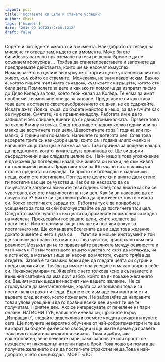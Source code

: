 ```yaml
---
layout: post
title: 'Поставете си цели и станете успешни'
author: Ghost
tags: ['huawei']
date: '2019-09-19T23:47:38.121Z'
draft: false
---
```


Спрете и погледнете живота си в момента. Най-доброто от тебвид на мислене те отведе там, където си в момента. Може би сте билибезсъзнателно при вземане на тези решения. Време е да се осъзнаем ифокусира ...  Трябва да станетепредставете и започнете да предприемате действията, които ще ви насочат къмуспех. Намаляването на целите ви върху лист хартия ще се установивашия нов живот, към който се стремите.  Можекажи, не знам какво искам. Важно е, когато пишете желанията синадолу, към което се връщате, когато сте били дете. Помислете за дете и как ако ги помолиш да изпратят писмо до Дядо Коледа за това, което теби желал за Коледа. Те няма да имат проблеми с измислянетонеща за казване. Представете си как става това дете и оставете своетовъображението се диви, не се сдържайте. Искате джет, Лодка, къща, до бъдете майстор в нещо, за да научите как се гмуркате. Смятате, че е правилнонадолу. Работата им е да го запишат и без спиране, винаги да се движатхимикалката.  Правете това за около 6 минути всяка. След това пишетенадолу колко години или по-малко ще постигнете тези цели. Щепостигнете го за 1 година или по-малко, 3 години или по-малко. Напишете го дотвоята цел. След това изберете трите си най-добри цели, които са 1 година илипо-малко и напишете защо тази цел е важна за вас. Тази причина защоще ви накара да продължите, когато нямате друга причинада се. Ще ви държи съсредоточени и ще следвате целите си.  Най- нещо в това упражнение е да можеш да погледнеш назад към живота си икажи, че съм живял по-пълноценен живот. Представете си на 85 години на a люлеещ се стол на предната си веранда. Ти просто се оглеждаш назадвсички неща, които сте постигнали. Погледнете целите си и вижте дали стене ги постигна как ще се чувстваш. Как би ви накарало да се почувствате загубиха всичките тези години. След това вижте как би се чувствало, ако сте ималипостигна тази цел. Как би ви накарало да се почувствате? Бихте ли щастливитрябва да преживеете това в живота си. Колко постигнахте заради то.  Работата тук е да придобиеш усещането за това как би билочувствайте се да постигнете тази цел. След като имате чувство към целта си,променяте нормалния си модел на мислене. Прекъсвайки гос вашите цели, които желаете да постигнете. Имате причина защо товаще ви постави фокус за постигането им. Ще командватеВселената да ви даде това желание, докато живеете с него в ума си.      Умът ви е мощен инструмент и той ще започне да прави това мисъл с това чувство, привързано към нея реалност. Мозъкът ви не го правизнайте разликата между реалността и тази мисъл. Прави товазащото вашето чувство го кара да изглежда, че е истинско, а мозъкът вище ви насочи до мястото, където трябва да отидете.  Затова е такаважно всеки ден да гледате целта си сутрин и преди васлягай си. Трябва да имате това усещане и макар вътре в себе си. Некаконсумирам те. Живейте с него толкова ясно в съзнанието и външния святняма да има друг избор, който да ви покаже желанието си. Вашият мозък щеда ви насочат към вашето желание.  Не се страхувайте да мечтаетеголеми, хората са използвали това и са постигнали страхотни неща. Върнете се към aдетски манталитет и вървете след всичко, което пожелаете. Не забравяйте да направите товаи улови усещане и да го правиш всеки ден и умът ти ще те получитам.  Приятен ден.  Ако се интересувате от печелене на пари онлайн. НАТИСНИ ТУК, напишете имейла си, щракнете върху „Изпращане“, гледайте видеоклипа и вземете кредита сикарта и купете сега. Ще получите невероятно обучение от най-добритементори и те ще ви карат да бъдете финансово свободни и ще имате време да правете това, което наистина желаете в живота.  Това е добре, ако вашетоопитен, вече печелете пари, само започвате или просто се нуждаете от някоидопълнителни пари в брой. Това лошо ви помага да получите желанието си и да постигнете страхотни неща.Това е най-доброто, което съм виждал.  МОЯТ БЛОГ
